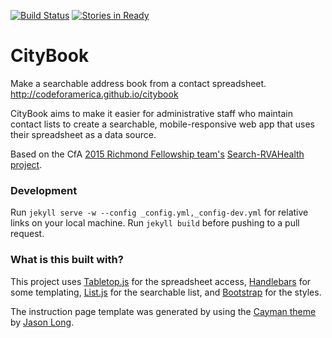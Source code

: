 [![Build Status](https://travis-ci.org/codeforamerica/citybook.png)](https://travis-ci.org/codeforamerica/citybook)  [![Stories in Ready](https://badge.waffle.io/codeforamerica/citybook.png?label=ready&title=Ready)](https://waffle.io/codeforamerica/citybook)
# CityBook
Make a searchable address book from a contact spreadsheet.
http://codeforamerica.github.io/citybook

CityBook aims to make it easier for administrative staff who maintain contact lists to create a searchable, mobile-responsive web app that uses their spreadsheet as a data source.

Based on the CfA [2015 Richmond Fellowship team's](http://rva.codeforamerica.org) [Search-RVAHealth project](https://github.com/codeforamerica/search-rvahealth).

### Development

Run `jekyll serve -w --config _config.yml,_config-dev.yml` for relative links on your local machine.
Run `jekyll build` before pushing to a pull request.

### What is this built with?

This project uses [Tabletop.js](https://github.com/jsoma/tabletop) for the spreadsheet access, [Handlebars](http://handlebarsjs.com/) for some templating, [List.js](http://www.listjs.com/) for the searchable list, and [Bootstrap](http://getbootstrap.com/) for the styles.

The instruction page template was generated by using the [Cayman theme](https://github.com/pietromenna/jekyll-cayman-theme) by [Jason Long](http://github.com/jasonlong).

